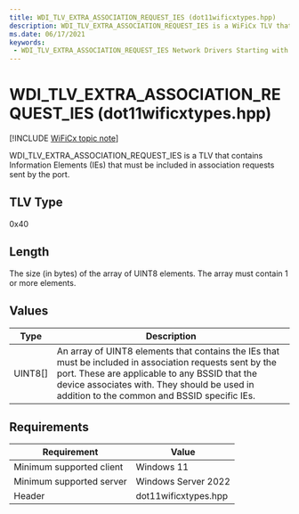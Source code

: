 ```yaml
---
title: WDI_TLV_EXTRA_ASSOCIATION_REQUEST_IES (dot11wificxtypes.hpp)
description: WDI_TLV_EXTRA_ASSOCIATION_REQUEST_IES is a WiFiCx TLV that contains Information Elements (IEs) that must be included in association requests sent by the port.
ms.date: 06/17/2021
keywords:
 - WDI_TLV_EXTRA_ASSOCIATION_REQUEST_IES Network Drivers Starting with Windows Vista
---
```


# WDI\_TLV\_EXTRA\_ASSOCIATION\_REQUEST\_IES (dot11wificxtypes.hpp)

[!INCLUDE [WiFiCx topic note](../includes/wificx-version-warning.md)]


WDI\_TLV\_EXTRA\_ASSOCIATION\_REQUEST\_IES is a TLV that contains Information Elements (IEs) that must be included in association requests sent by the port.

## TLV Type


0x40

## Length


The size (in bytes) of the array of UINT8 elements. The array must contain 1 or more elements.

## Values


| Type      | Description                                                                                                                                                                                                                                               |
|-----------|-----------------------------------------------------------------------------------------------------------------------------------------------------------------------------------------------------------------------------------------------------------|
| UINT8\[\] | An array of UINT8 elements that contains the IEs that must be included in association requests sent by the port. These are applicable to any BSSID that the device associates with. They should be used in addition to the common and BSSID specific IEs. |

 

## Requirements

|Requirement|Value|
|--- |--- |
|Minimum supported client|Windows 11|
|Minimum supported server|Windows Server 2022|
|Header|dot11wificxtypes.hpp|

 

 




